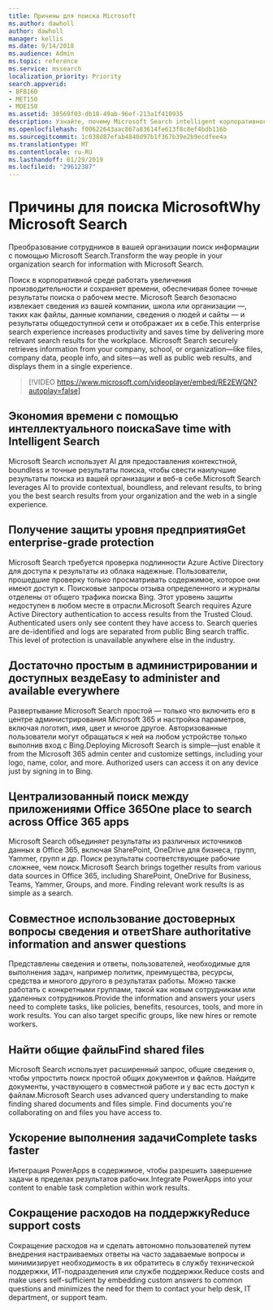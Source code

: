 ```yaml
---
title: Причины для поиска Microsoft
ms.author: dawholl
author: dawholl
manager: kellis
ms.date: 9/14/2018
ms.audience: Admin
ms.topic: reference
ms.service: mssearch
localization_priority: Priority
search.appverid:
- BFB160
- MET150
- MOE150
ms.assetid: 38569f03-db18-49ab-96ef-213a1f410935
description: Узнайте, почему Microsoft Search intelligent корпоративного поиска для современных рабочее место.
ms.openlocfilehash: f00622643aac867a83614fe613f8c8ef4bdb116b
ms.sourcegitcommit: 1c038d87efab4840d97b1f367b39e2b9ecdfee4a
ms.translationtype: MT
ms.contentlocale: ru-RU
ms.lasthandoff: 01/29/2019
ms.locfileid: "29612387"
---
```

# <a name="why-microsoft-search"></a><span data-ttu-id="c5c17-103">Причины для поиска Microsoft</span><span class="sxs-lookup"><span data-stu-id="c5c17-103">Why Microsoft Search</span></span>

<span data-ttu-id="c5c17-104">Преобразование сотрудников в вашей организации поиск информации с помощью Microsoft Search.</span><span class="sxs-lookup"><span data-stu-id="c5c17-104">Transform the way people in your organization search for information with Microsoft Search.</span></span> 
  
<span data-ttu-id="c5c17-p101">Поиск в корпоративной среде работать увеличения производительности и сохраняет времени, обеспечивая более точные результаты поиска о рабочем месте. Microsoft Search безопасно извлекает сведения из вашей компании, школа или организации —, таких как файлы, данные компании, сведения о людей и сайты — и результаты общедоступной сети и отображает их в себе.</span><span class="sxs-lookup"><span data-stu-id="c5c17-p101">This enterprise search experience increases productivity and saves time by delivering more relevant search results for the workplace. Microsoft Search securely retrieves information from your company, school, or organization—like files, company data, people info, and sites—as well as public web results, and displays them in a single experience.</span></span>

> [!VIDEO https://www.microsoft.com/videoplayer/embed/RE2EWQN?autoplay=false]
  
## <a name="save-time-with-intelligent-search"></a><span data-ttu-id="c5c17-107">Экономия времени с помощью интеллектуального поиска</span><span class="sxs-lookup"><span data-stu-id="c5c17-107">Save time with Intelligent Search</span></span>

<span data-ttu-id="c5c17-108">Microsoft Search использует AI для предоставления контекстной, boundless и точные результаты поиска, чтобы свести наилучшие результаты поиска из вашей организации и веб-в себе.</span><span class="sxs-lookup"><span data-stu-id="c5c17-108">Microsoft Search leverages AI to provide contextual, boundless, and relevant results, to bring you the best search results from your organization and the web in a single experience.</span></span>
  
## <a name="get-enterprise-grade-protection"></a><span data-ttu-id="c5c17-109">Получение защиты уровня предприятия</span><span class="sxs-lookup"><span data-stu-id="c5c17-109">Get enterprise-grade protection</span></span>

<span data-ttu-id="c5c17-p102">Microsoft Search требуется проверка подлинности Azure Active Directory для доступа к результаты из облака надежные. Пользователи, прошедшие проверку только просматривать содержимое, которое они имеют доступ к. Поисковые запросы отзыва определенного и журналы отделены от общего трафика поиска Bing. Этот уровень защиты недоступен в любом месте в отрасли.</span><span class="sxs-lookup"><span data-stu-id="c5c17-p102">Microsoft Search requires Azure Active Directory authentication to access results from the Trusted Cloud. Authenticated users only see content they have access to. Search queries are de-identified and logs are separated from public Bing search traffic. This level of protection is unavailable anywhere else in the industry.</span></span>
  
## <a name="easy-to-administer-and-available-everywhere"></a><span data-ttu-id="c5c17-114">Достаточно простым в администрировании и доступных везде</span><span class="sxs-lookup"><span data-stu-id="c5c17-114">Easy to administer and available everywhere</span></span>

<span data-ttu-id="c5c17-p103">Развертывание Microsoft Search простой — только что включить его в центре администрирования Microsoft 365 и настройка параметров, включая логотип, имя, цвет и многое другое. Авторизованные пользователи могут обращаться к ней на любом устройстве только выполнив вход с Bing.</span><span class="sxs-lookup"><span data-stu-id="c5c17-p103">Deploying Microsoft Search is simple—just enable it from the Microsoft 365 admin center and customize settings, including your logo, name, color, and more. Authorized users can access it on any device just by signing in to Bing.</span></span>
  
## <a name="one-place-to-search-across-office-365-apps"></a><span data-ttu-id="c5c17-117">Централизованный поиск между приложениями Office 365</span><span class="sxs-lookup"><span data-stu-id="c5c17-117">One place to search across Office 365 apps</span></span>

<span data-ttu-id="c5c17-p104">Microsoft Search объединяет результаты из различных источников данных в Office 365, включая SharePoint, OneDrive для бизнеса, групп, Yammer, групп и др. Поиск результаты соответствующие рабочие сложнее, чем поиск.</span><span class="sxs-lookup"><span data-stu-id="c5c17-p104">Microsoft Search brings together results from various data sources in Office 365, including SharePoint, OneDrive for Business, Teams, Yammer, Groups, and more. Finding relevant work results is as simple as a search.</span></span>
  
## <a name="share-authoritative-information-and-answer-questions"></a><span data-ttu-id="c5c17-120">Совместное использование достоверных вопросы сведения и ответ</span><span class="sxs-lookup"><span data-stu-id="c5c17-120">Share authoritative information and answer questions</span></span>

<span data-ttu-id="c5c17-p105">Представлены сведения и ответы, пользователей, необходимые для выполнения задач, например политик, преимущества, ресурсы, средства и многого другого в результатах работы. Можно также работать с конкретными группами, такой как новым сотрудникам или удаленных сотрудников.</span><span class="sxs-lookup"><span data-stu-id="c5c17-p105">Provide the information and answers your users need to complete tasks, like policies, benefits, resources, tools, and more in work results. You can also target specific groups, like new hires or remote workers.</span></span>
  
## <a name="find-shared-files"></a><span data-ttu-id="c5c17-123">Найти общие файлы</span><span class="sxs-lookup"><span data-stu-id="c5c17-123">Find shared files</span></span>

<span data-ttu-id="c5c17-p106">Microsoft Search использует расширенный запрос, общие сведения о, чтобы упростить поиск простой общих документов и файлов. Найдите документы, участвующего в совместной работе и у вас есть доступ к файлам.</span><span class="sxs-lookup"><span data-stu-id="c5c17-p106">Microsoft Search uses advanced query understanding to make finding shared documents and files simple. Find documents you're collaborating on and files you have access to.</span></span> 
  
## <a name="complete-tasks-faster"></a><span data-ttu-id="c5c17-126">Ускорение выполнения задачи</span><span class="sxs-lookup"><span data-stu-id="c5c17-126">Complete tasks faster</span></span>

<span data-ttu-id="c5c17-127">Интеграция PowerApps в содержимое, чтобы разрешить завершение задачи в пределах результатов рабочих.</span><span class="sxs-lookup"><span data-stu-id="c5c17-127">Integrate PowerApps into your content to enable task completion within work results.</span></span>
  
## <a name="reduce-support-costs"></a><span data-ttu-id="c5c17-128">Сокращение расходов на поддержку</span><span class="sxs-lookup"><span data-stu-id="c5c17-128">Reduce support costs</span></span>

<span data-ttu-id="c5c17-129">Сокращение расходов на и сделать автономно пользователей путем внедрения настраиваемых ответы на часто задаваемые вопросы и минимизирует необходимость в их обратитесь в службу технической поддержки, ИТ-подразделения или службе поддержки.</span><span class="sxs-lookup"><span data-stu-id="c5c17-129">Reduce costs and make users self-sufficient by embedding custom answers to common questions and minimizes the need for them to contact your help desk, IT department, or support team.</span></span>
  

